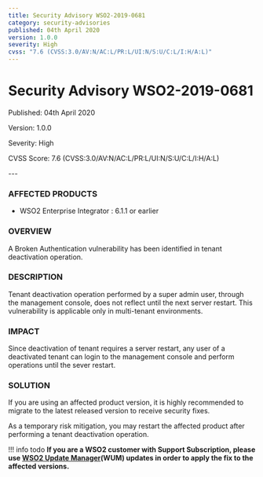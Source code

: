 ```yaml
---
title: Security Advisory WSO2-2019-0681
category: security-advisories
published: 04th April 2020
version: 1.0.0
severity: High
cvss: "7.6 (CVSS:3.0/AV:N/AC:L/PR:L/UI:N/S:U/C:L/I:H/A:L)"
---
```


# Security Advisory WSO2-2019-0681

<p class="doc-info">Published: 04th April 2020</p>
<p class="doc-info">Version: 1.0.0</p>
<p class="doc-info">Severity: High</p>
<p class="doc-info">CVSS Score: 7.6 (CVSS:3.0/AV:N/AC:L/PR:L/UI:N/S:U/C:L/I:H/A:L)</p>
---

### AFFECTED PRODUCTS
* WSO2 Enterprise Integrator : 6.1.1 or earlier


### OVERVIEW
A Broken Authentication vulnerability has been identified in tenant deactivation operation.


### DESCRIPTION
Tenant deactivation operation performed by a super admin user, through the management console, does not reflect until the next server restart. This vulnerability is applicable only in multi-tenant environments.


### IMPACT
Since deactivation of tenant requires a server restart, any user of a deactivated tenant can login to the management console and perform operations until the sever restart.


### SOLUTION
If you are using an affected product version, it is highly recommended to migrate to the latest released version to receive security fixes.

As a temporary risk mitigation, you may restart the affected product after performing a tenant deactivation operation.


!!! info todo
    **If you are a WSO2 customer with Support Subscription, please use [WSO2 Update Manager](https://wso2.com/updates/wum)(WUM) updates in order to apply the fix to the affected versions.**
